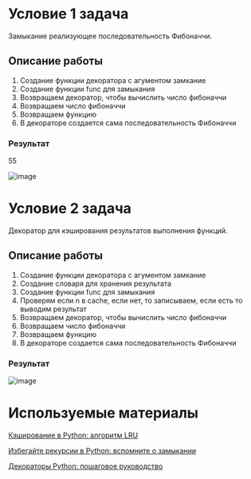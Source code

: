 # Условие 1 задача
Замыкание реализующее последовательность Фибоначчи.
## Описание работы
1. Создание функции декоратора с агументом замкание
2. Создание функции func для замыкания
3. Возвращаем  декоратор, чтобы вычислить число фибоначчи
4. Возвращаем число фибоначчи
5. Возвращаем функцию
6. В декораторе создается сама последовательность Фибоначчи
### Результат

55

![image](https://github.com/DarkSwordss89125/laba1/assets/160292757/139864c5-bd60-411f-b184-4e5471267a88)

# Условие 2 задача
Декоратор для кэширования результатов выполнения функций.
## Описание работы 
1. Создание функции декоратора с агументом замкание
2. Создание словаря для хранения результата
3. Создание функции func для замыкания
4. Проверям если n в cache, если нет, то записываем, если есть то выводим результат
5. Возвращаем  декоратор, чтобы вычислить число фибоначчи
6. Возвращаем число фибоначчи
7. Возвращаем функцию
8. В декораторе создается сама последовательность Фибоначчи
### Результат

![image](https://github.com/DarkSwordss89125/laba1/assets/160292757/139864c5-bd60-411f-b184-4e5471267a88)
# Используемые материалы


[Кэширование в Python: алгоритм LRU](https://proglib.io/p/keshirovanie-v-python-algoritm-lru-2020-11-17?ysclid=ltzkwsdhl6644495241)

[Избегайте рекурсии в Python: вспомните о замыкании](https://habr.com/ru/companies/skillfactory/articles/542880/)

[Декораторы Python: пошаговое руководство](https://habr.com/ru/companies/otus/articles/727590/)
